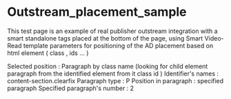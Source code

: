 # Outstream_placement_sample

This test page is an example of real publisher outstream integration with a smart standalone tags placed at the bottom of the page, using Smart Video-Read template parameters for positioning of the AD placement based on html element ( class , ids ... ) 


Selected position : Paragraph by class name (looking for child element paragraph from the identified element from it class id )
Identifier's names : content-section.clearfix
Paragraph type : P 
Position in paragraph	: specified paragraph
Specified paragraph's number	: 2
